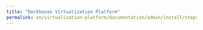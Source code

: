```yaml
---
title: "Deckhouse Virtualization Platform"
permalink: en/virtualization-platform/documentation/admin/install/steps/prepare.html
---
```

